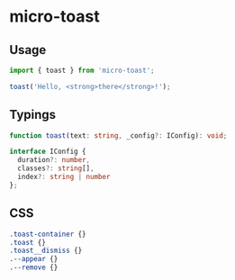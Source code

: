 # micro-toast

## Usage

```javascript
import { toast } from 'micro-toast';

toast('Hello, <strong>there</strong>!');
```

## Typings 

```ts
function toast(text: string, _config?: IConfig): void;

interface IConfig {
  duration?: number,
  classes?: string[],
  index?: string | number
};
```

## CSS
```css
.toast-container {}
.toast {}
.toast__dismiss {}
.--appear {}
.--remove {}
```
